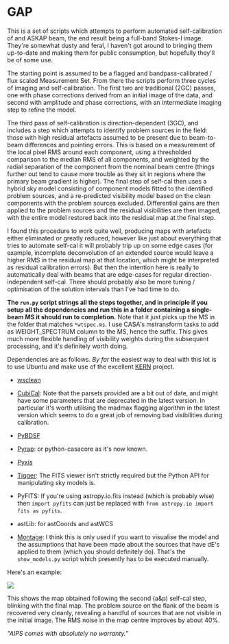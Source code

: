 # GAP

This is a set of scripts which attempts to perform automated self-calibration of and ASKAP beam, the end result being a full-band Stokes-I image. They're somewhat dusty and feral, I haven't got around to bringing them up-to-date and making them for public consumption, but hopefully they'll be of some use. 

The starting point is assumed to be a flagged and bandpass-calibrated / flux scaled Measurement Set. From there the scripts perform three cycles of imaging and self-calibration. The first two are traditional (2GC) passes, one with phase corrections derived from an initial image of the data, and second with amplitude and phase corrections, with an intermediate imaging step to refine the model. 

The third pass of self-calibration is direction-dependent (3GC), and includes a step which attempts to identify problem sources in the field: those with high residual artefacts assumed to be present due to beam-to-beam differences and pointing errors. This is based on a measurement of the local pixel RMS around each component, using a thresholded comparison to the median RMS of all components, and weighted by the radial separation of the component from the nominal beam centre (things further out tend to cause more trouble as they sit in regions where the primary beam gradient is higher). The final step of self-cal then uses a hybrid sky model consisting of component models fitted to the identified problem sources, and a re-predicted visibility model based on the clean components with the problem sources excluded. Differential gains are then applied to the problem sources and the residual visibilities are then imaged, with the entire model restored back into the residual map at the final step.

I found this procedure to work quite well, producing maps with artefacts either eliminated or greatly reduced, however like just about everything that tries to automate self-cal it will probably trip up on some edge cases (for example, incomplete deconvolution of an extended source would leave a higher RMS in the residual map at that location, which might be interpreted as residual calibration errors). But then the intention here is really to automatically deal with beams that are edge-cases for regular direction-independent self-cal. There should probably also be more tuning / optimisation of the solution intervals than I've had time to do. 

**The `run.py` script strings all the steps together, and in principle if you setup all the dependencies and run this in a folder containing a single-beam MS it should run to completion.** Note that it just picks up the MS in the folder that matches `*wtspec.ms`. I use CASA's mstransform tasks to add as WEIGHT_SPECTRUM column to the MS, hence the suffix. This gives much more flexible handling of visibility weights during the subsequent processing, and it's definitely worth doing.

Dependencies are as follows. *By far* the easiest way to deal with this lot is to use Ubuntu and make use of the excellent [KERN](http://kernsuite.info/) project.

* [wsclean](https://sourceforge.net/p/wsclean/wiki/Home/)

* [CubiCal](http://cubical.readthedocs.io/en/latest/): Note that the parsets provided are a bit out of date, and might have some parameters that are deprecated in the latest version. In particular it's worth utilising the madmax flagging algorithm in the latest version which seems to do a great job of removing bad visibilities during calibration.

* [PyBDSF](http://www.astron.nl/citt/pybdsf/)

* [Pyrap](https://github.com/casacore/python-casacore): or python-casacore as it's now known.

* [Pyxis](https://github.com/ska-sa/pyxis)

* [Tigger](https://github.com/ska-sa/tigger): The FITS viewer isn't strictly required but the Python API for manipulating sky models is.

* PyFITS: If you're using astropy.io.fits instead (which is probably wise) then `import pyfits` can just be replaced with `from astropy.io import fits as pyfits`. 

* astLib: for astCoords and astWCS

* [Montage](http://montage.ipac.caltech.edu/): I think this is only used if you want to visualise the model and the assumptions that have been made about the sources that have dE's applied to them (which you should definitely do). That's the `show_models.py` script which presently has to be executed manually.

Here's an example:

![](https://i.imgur.com/fV8pzw2.gif)

This shows the map obtained following the second (a&p) self-cal step, blinking with the final map. The problem source on the flank of the beam is recovered very cleanly, revealing a handful of sources that are not visible in the initial image. The RMS noise in the map centre improves by about 40%.

*"AIPS comes with absolutely no warranty."*
